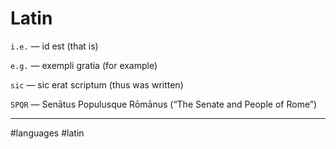 # Latin

`i.e.` — id est (that is)

`e.g.` — exempli gratia (for example)

`sic` — sic erat scriptum (thus was written)

`SPQR` — Senātus Populusque Rōmānus (“The Senate and People of Rome”)

---

#languages #latin